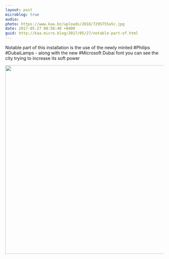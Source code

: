 ```yaml
---
layout: post
microblog: true
audio: 
photo: https://www.kaa.bz/uploads/2018/7295755a5c.jpg
date: 2017-05-27 08:58:48 +0400
guid: http://kaa.micro.blog/2017/05/27/notable-part-of.html
---
```

Notable part of this installation is the use of the newly minted #Philips #DubaiLamps - along with the new #Microsoft Dubai font you can see the city trying to increase its soft power

<img src="https://www.kaa.bz/uploads/2018/7295755a5c.jpg" width="600" height="600" />
